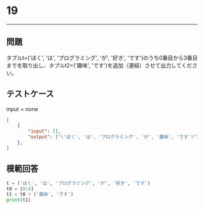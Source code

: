 # 19

---
## 問題

タプルt=('ぼく', 'は', 'プログラミング', 'が', '好き', 'です')のうち0番目から3番目までを取り出し、タプルt2=('趣味', 'です')を追加（連結）させて出力してください。

## テストケース
input = none
```json
[
	{
		"input": [],
		"output": ["('ぼく', 'は', 'プログラミング', 'が', '趣味', 'です')"]
  	},
]
```

## 模範回答
```python
t = ('ぼく', 'は', 'プログラミング', 'が', '好き', 'です')
t0 = [0:4]
t1 = t0 + ('趣味', 'です')
print(t1)
```